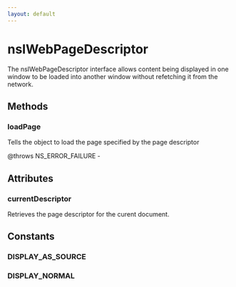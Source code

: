 ```yaml
---
layout: default
---
```


# nsIWebPageDescriptor #
  
The nsIWebPageDescriptor interface allows content being displayed in one  
window to be loaded into another window without refetching it from the  
network.  
  

## Methods ##

### loadPage ###
  
Tells the object to load the page specified by the page descriptor  
  
@throws NS_ERROR_FAILURE -   
  

## Attributes ##

### currentDescriptor ###
  
Retrieves the page descriptor for the curent document.  
  

## Constants ##

### DISPLAY_AS_SOURCE ###

### DISPLAY_NORMAL ###

